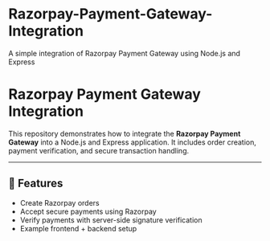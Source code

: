 # Razorpay-Payment-Gateway-Integration
A simple integration of Razorpay Payment Gateway using Node.js and Express
# Razorpay Payment Gateway Integration

This repository demonstrates how to integrate the **Razorpay Payment Gateway** into a Node.js and Express application. It includes order creation, payment verification, and secure transaction handling.

---

## 🚀 Features

* Create Razorpay orders
* Accept secure payments using Razorpay
* Verify payments with server-side signature verification
* Example frontend + backend setup


